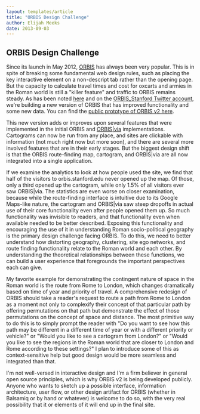 ```yaml
---
layout: templates/article
title: "ORBIS Design Challenge"
author: Elijah Meeks
date: 2013-09-03
---
```


ORBIS Design Challenge
----------------------

Since its launch in May 2012, [ORBIS](http://orbis.stanford.edu/#mapping) has always been very popular. This is in spite of breaking some fundamental web design rules, such as placing the key interactive element on a non-descript tab rather than the opening page. But the capacity to calculate travel times and cost for oxcarts and armies in the Roman world is still a "killer feature" and traffic to ORBIS remains steady. As has been noted [here](/orbis-v2) and on the [ORBIS\_Stanford Twitter account](https://twitter.com/ORBIS_Stanford), we're building a new version of ORBIS that has improved functionality and some new data. You can find the [public prototype of ORBIS v2 here](http://orbis.stanford.edu/v2/).


This new version adds or improves upon several features that were implemented in the initial ORBIS and [ORBIS|via](http://orbis.stanford.edu/via/) implementations. Cartograms can now be run from any place, and sites are clickable with information (not much right now but more soon), and there are several more involved features that are in their early stages. But the biggest design shift is that the ORBIS route-finding map, cartogram, and ORBIS|via are all now integrated into a single application.


If we examine the analytics to look at how people used the site, we find that half of the visitors to orbis.stanford.edu never opened up the map. Of those, only a third opened up the cartogram, while only 1.5% of all visitors ever saw ORBIS|via. The statistics are even worse on closer examination, because while the route-finding interface is intuitive due to its Google Maps-like nature, the cartogram and ORBIS|via saw steep dropoffs in actual use of their core functionality even after people opened them up. So much functionality was invisible to readers, and that functionality even when available needed to be better described. Exposing this functionality and encouraging the use of it in understanding Roman socio-political geography is the primary design challenge facing ORBIS. To do this, we need to better understand how distorting geography, clustering, site ego networks, and route finding functionality relate to the Roman world and each other. By understanding the theoretical relationships between these functions, we can build a user experience that foregrounds the important perspectives each can give.


My favorite example for demonstrating the contingent nature of space in the Roman world is the route from Rome to London, which changes dramatically based on time of year and priority of travel. A comprehensive redesign of ORBIS should take a reader's request to route a path from Rome to London as a moment not only to complexify their concept of that particular path by offering permutations on that path but demonstrate the effect of those permutations on the concept of space and distance. The most primitive way to do this is to simply prompt the reader with "Do you want to see how this path may be different in a different time of year or with a different priority or vehicle?" or "Would you like to see a cartogram from London?" or "Would you like to see the regions in the Roman world that are closer to London and Rome according to these settings?" I plan to introduce some of this as context-sensitive help but good design would be more seamless and integrated than that.


I'm not well-versed in interactive design and I'm a firm believer in general open source principles, which is why ORBIS v2 is being developed publicly. Anyone who wants to sketch up a possible interface, information architecture, user flow, or other design artifact for ORBIS (whether in Balsamiq or by hand or whatever) is welcome to do so, with the very real possibility that it or elements of it will end up in the final site.





